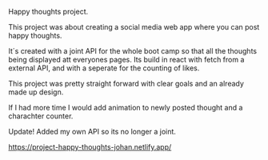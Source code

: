 Happy thoughts project.

This project was about creating a social media web app where you can post happy thoughts. 

It´s created with a joint API for the whole boot camp so that all the thoughts being displayed att everyones pages.
Its build in react with fetch from a external API, and with a seperate for the counting of likes. 

This project was pretty straight forward with clear goals and an already made up design. 

If I had more time I would add animation to newly posted thought and a charachter counter. 

Update! 
Added my own API so its no longer a joint. 

https://project-happy-thoughts-johan.netlify.app/